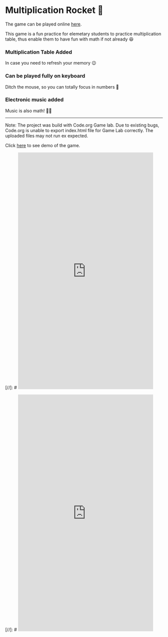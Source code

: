 #  Multiplication Rocket 🚀
The game can be played online [here](https://studio.code.org/projects/gamelab/g6Y0pDHrPw5891uhNjIhSvYG46VQuNZ69129d8T-fL4/embed).

This game is a fun practice for elemetary students to practice multiplication table, thus enable them to have fun with math if not already 😆

### Multiplication Table Added 
In case you need to refresh your memory 😉

### Can be played fully on keyboard
Ditch the mouse, so you can totally focus in numbers 🔢

### Electronic music added
Music is also math! 🎹🎶


---

Note: The project was build with Code.org Game lab. Due to existing bugs, Code.org is unable to export index.html file for Game Lab correctly. The uploaded files may not run ex expected. 

Click [here](https://studio.code.org/projects/gamelab/g6Y0pDHrPw5891uhNjIhSvYG46VQuNZ69129d8T-fL4/embed) to see demo of the game.

[Comment]: # (This is to embed snipet of the game to personal website) 
[//]: # <iframe width="432" height="757" style="border: 0px;" src="https://studio.code.org/projects/gamelab/g6Y0pDHrPw5891uhNjIhSvYG46VQuNZ69129d8T-fL4/embed"></iframe>

[Comment]: # (This is to embed snipet of the game to personal website with code unabled) 
[//]: # <iframe width="432" height="757" style="border: 0px;" src="https://studio.code.org/projects/gamelab/kbdOYheDKAT9zj4iJURiZydm2b0f4JlbzjEz19M-8V2/embed?nosource"></iframe>
